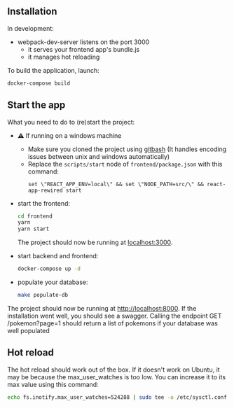 ## Installation

In development:

- webpack-dev-server listens on the port 3000
  - it serves your frontend app's bundle.js
  - it manages hot reloading

To build the application, launch:

```bash
docker-compose build
```

## Start the app

What you need to do to (re)start the project:

- :warning: If running on a windows machine

  - Make sure you cloned the project using [gitbash](https://gitforwindows.org/) (It handles encoding issues between unix and windows automatically)
  - Replace the `scripts/start` node of `frontend/package.json` with this command:
    ```
    set \"REACT_APP_ENV=local\" && set \"NODE_PATH=src/\" && react-app-rewired start
    ```

- start the frontend:

  ```bash
  cd frontend
  yarn
  yarn start
  ```

  The project should now be running at [localhost:3000](http://localhost:3000).

- start backend and frontend:
  ```bash
  docker-compose up -d
  ```
- populate your database:
  ```bash
  make populate-db
  ```

The project should now be running at [http://localhost:8000](http://localhost:8000). If the installation went well, you should see a swagger. Calling the endpoint GET /pokemon?page=1 should return a list of pokemons if your database was well populated

## Hot reload

The hot reload should work out of the box.
If it doesn't work on Ubuntu, it may be because the max_user_watches is too low.
You can increase it to its max value using this command:

```bash
echo fs.inotify.max_user_watches=524288 | sudo tee -a /etc/sysctl.conf && sudo sysctl -p
```
